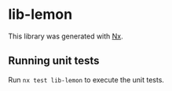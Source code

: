 # lib-lemon

This library was generated with [Nx](https://nx.dev).

## Running unit tests

Run `nx test lib-lemon` to execute the unit tests.
